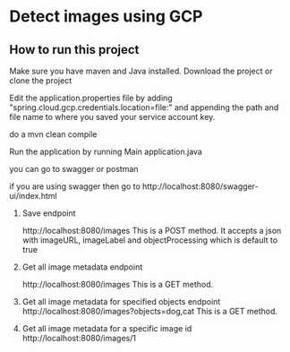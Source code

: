 Detect images using GCP
======================

How to run this project
-----------------------

Make sure you have maven and Java installed. Download the project or clone the project

Edit the application.properties file by adding "spring.cloud.gcp.credentials.location=file:" 
and appending the path and file name to where you saved your service account key. 

do a mvn clean compile

Run the application by running Main application.java

you can go to swagger or postman

if you are using swagger then go to http://localhost:8080/swagger-ui/index.html

1. Save endpoint

   http://localhost:8080/images 
   This is a POST method. It accepts a json with imageURL, imageLabel and objectProcessing which is default to true

2. Get all image metadata  endpoint

   http://localhost:8080/images
   This is a GET method.

3. Get all image metadata for specified objects endpoint
    http://localhost:8080/images?objects=dog,cat
    This is a GET method.

4. Get all image metadata for a specific image id
   http://localhost:8080/images/1

 
